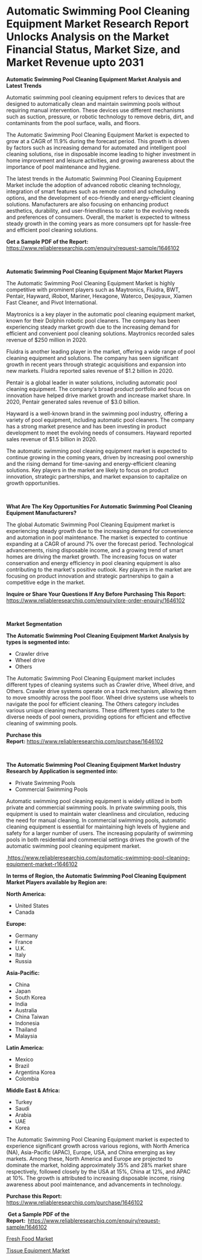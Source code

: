 <p><h1>Automatic Swimming Pool Cleaning Equipment Market Research Report Unlocks Analysis on the Market Financial Status, Market Size, and Market Revenue upto 2031</h1></p><p><strong>Automatic Swimming Pool Cleaning Equipment Market Analysis and Latest Trends</strong></p>
<p><p>Automatic swimming pool cleaning equipment refers to devices that are designed to automatically clean and maintain swimming pools without requiring manual intervention. These devices use different mechanisms such as suction, pressure, or robotic technology to remove debris, dirt, and contaminants from the pool surface, walls, and floors.</p><p>The Automatic Swimming Pool Cleaning Equipment Market is expected to grow at a CAGR of 11.9% during the forecast period. This growth is driven by factors such as increasing demand for automated and intelligent pool cleaning solutions, rise in disposable income leading to higher investment in home improvement and leisure activities, and growing awareness about the importance of pool maintenance and hygiene.</p><p>The latest trends in the Automatic Swimming Pool Cleaning Equipment Market include the adoption of advanced robotic cleaning technology, integration of smart features such as remote control and scheduling options, and the development of eco-friendly and energy-efficient cleaning solutions. Manufacturers are also focusing on enhancing product aesthetics, durability, and user-friendliness to cater to the evolving needs and preferences of consumers. Overall, the market is expected to witness steady growth in the coming years as more consumers opt for hassle-free and efficient pool cleaning solutions.</p></p>
<p><strong>Get a Sample PDF of the Report:&nbsp;</strong> <a href="https://www.reliableresearchiq.com/enquiry/request-sample/1646102">https://www.reliableresearchiq.com/enquiry/request-sample/1646102</a></p>
<p>&nbsp;</p>
<p><strong>Automatic Swimming Pool Cleaning Equipment Major Market Players</strong></p>
<p><p>The Automatic Swimming Pool Cleaning Equipment Market is highly competitive with prominent players such as Maytronics, Fluidra, BWT, Pentair, Hayward, iRobot, Mariner, Hexagone, Waterco, Desjoyaux, Xiamen Fast Cleaner, and Pivot International. </p><p>Maytronics is a key player in the automatic pool cleaning equipment market, known for their Dolphin robotic pool cleaners. The company has been experiencing steady market growth due to the increasing demand for efficient and convenient pool cleaning solutions. Maytronics recorded sales revenue of $250 million in 2020.</p><p>Fluidra is another leading player in the market, offering a wide range of pool cleaning equipment and solutions. The company has seen significant growth in recent years through strategic acquisitions and expansion into new markets. Fluidra reported sales revenue of $1.2 billion in 2020.</p><p>Pentair is a global leader in water solutions, including automatic pool cleaning equipment. The company's broad product portfolio and focus on innovation have helped drive market growth and increase market share. In 2020, Pentair generated sales revenue of $3.0 billion.</p><p>Hayward is a well-known brand in the swimming pool industry, offering a variety of pool equipment, including automatic pool cleaners. The company has a strong market presence and has been investing in product development to meet the evolving needs of consumers. Hayward reported sales revenue of $1.5 billion in 2020.</p><p>The automatic swimming pool cleaning equipment market is expected to continue growing in the coming years, driven by increasing pool ownership and the rising demand for time-saving and energy-efficient cleaning solutions. Key players in the market are likely to focus on product innovation, strategic partnerships, and market expansion to capitalize on growth opportunities.</p></p>
<p>&nbsp;</p>
<p><strong>What Are The Key Opportunities For Automatic Swimming Pool Cleaning Equipment Manufacturers?</strong></p>
<p><p>The global Automatic Swimming Pool Cleaning Equipment market is experiencing steady growth due to the increasing demand for convenience and automation in pool maintenance. The market is expected to continue expanding at a CAGR of around 7% over the forecast period. Technological advancements, rising disposable income, and a growing trend of smart homes are driving the market growth. The increasing focus on water conservation and energy efficiency in pool cleaning equipment is also contributing to the market's positive outlook. Key players in the market are focusing on product innovation and strategic partnerships to gain a competitive edge in the market.</p></p>
<p><strong>Inquire or Share Your Questions If Any Before Purchasing This Report:</strong> <a href="https://www.reliableresearchiq.com/enquiry/pre-order-enquiry/1646102">https://www.reliableresearchiq.com/enquiry/pre-order-enquiry/1646102</a></p>
<p>&nbsp;</p>
<p><strong>Market Segmentation</strong></p>
<p><strong>The Automatic Swimming Pool Cleaning Equipment Market Analysis by types is segmented into:</strong></p>
<p><ul><li>Crawler drive</li><li>Wheel drive</li><li>Others</li></ul></p>
<p><p>The Automatic Swimming Pool Cleaning Equipment market includes different types of cleaning systems such as Crawler drive, Wheel drive, and Others. Crawler drive systems operate on a track mechanism, allowing them to move smoothly across the pool floor. Wheel drive systems use wheels to navigate the pool for efficient cleaning. The Others category includes various unique cleaning mechanisms. These different types cater to the diverse needs of pool owners, providing options for efficient and effective cleaning of swimming pools.</p></p>
<p><strong>Purchase this Report:&nbsp;</strong><a href="https://www.reliableresearchiq.com/purchase/1646102">https://www.reliableresearchiq.com/purchase/1646102</a></p>
<p>&nbsp;</p>
<p><strong>The Automatic Swimming Pool Cleaning Equipment Market Industry Research by Application is segmented into:</strong></p>
<p><ul><li>Private Swimming Pools</li><li>Commercial Swimming Pools</li></ul></p>
<p><p>Automatic swimming pool cleaning equipment is widely utilized in both private and commercial swimming pools. In private swimming pools, this equipment is used to maintain water cleanliness and circulation, reducing the need for manual cleaning. In commercial swimming pools, automatic cleaning equipment is essential for maintaining high levels of hygiene and safety for a larger number of users. The increasing popularity of swimming pools in both residential and commercial settings drives the growth of the automatic swimming pool cleaning equipment market.</p></p>
<p><a href="https://www.reliableresearchiq.com/automatic-swimming-pool-cleaning-equipment-market-r1646102">&nbsp;https://www.reliableresearchiq.com/automatic-swimming-pool-cleaning-equipment-market-r1646102</a></p>
<p><strong>In terms of Region, the Automatic Swimming Pool Cleaning Equipment Market Players available by Region are:</strong></p>
<p>
    <p> <strong> North America: </strong>
        <ul>
            <li>United States</li>
            <li>Canada</li>
        </ul>
        </p> 
    <p> <strong> Europe: </strong>
        <ul>
            <li>Germany</li>
            <li>France</li>
            <li>U.K.</li>
            <li>Italy</li>
            <li>Russia</li>
        </ul>
        </p> 
    <p> <strong> Asia-Pacific: </strong>
        <ul>
            <li>China</li>
            <li>Japan</li>
            <li>South Korea</li>
            <li>India</li>
            <li>Australia</li>
            <li>China Taiwan</li>
            <li>Indonesia</li>
            <li>Thailand</li>
            <li>Malaysia</li>
        </ul>
        </p> 
    <p> <strong> Latin America: </strong>
        <ul>
            <li>Mexico</li>
            <li>Brazil</li>
            <li>Argentina Korea</li>
            <li>Colombia</li>
        </ul>
        </p> 
    <p> <strong> Middle East & Africa: </strong>
        <ul>
            <li>Turkey</li>
            <li>Saudi</li>
            <li>Arabia</li>
            <li>UAE</li>
            <li>Korea</li>
        </ul>
    </p>
    </p>
<p><p>The Automatic Swimming Pool Cleaning Equipment market is expected to experience significant growth across various regions, with North America (NA), Asia-Pacific (APAC), Europe, USA, and China emerging as key markets. Among these, North America and Europe are projected to dominate the market, holding approximately 35% and 28% market share respectively, followed closely by the USA at 15%, China at 12%, and APAC at 10%. The growth is attributed to increasing disposable income, rising awareness about pool maintenance, and advancements in technology.</p></p>
<p><strong>Purchase this Report: </strong><a href="https://www.reliableresearchiq.com/purchase/1646102">https://www.reliableresearchiq.com/purchase/1646102</a></p>
<p>&nbsp;<strong>Get a Sample PDF of the Report:&nbsp;&nbsp;</strong><a href="https://www.reliableresearchiq.com/enquiry/request-sample/1646102">https://www.reliableresearchiq.com/enquiry/request-sample/1646102</a></p>
<p><strong></strong></p>
<p><p><a href="https://github.com/AarobcfAusbdnjvXff/Market-Research-Report-List-1/blob/main/fresh-food-market.md">Fresh Food Market</a></p><p><a href="https://view.publitas.com/reportprime-1/market-forecast-global-tissue-equipment-trends-and-impact-analysis-2024-2031-by-application-hospitals-pharmaceutical-companies-research-laboratories-others-and-by-type-slide-staining-systems-scanners-tissue-processing-systems-other/">Tissue Equipment Market</a></p></p>